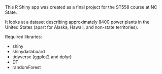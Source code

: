 This R Shiny app was created as a final project for the ST558 course at NC State.

It looks at a dataset describing approximately 8400 power plants in the United States (apart for Alaska, Hawaii, and non-state territories).

Required libraries:
- shiny
- shinydashboard
- tidyverse (ggplot2 and dplyr)
- DT
- randomForest